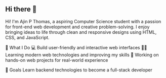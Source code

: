 ## Hi there 👋
Hi! I'm Ajin P Thomas, a aspiring Computer Science student with a passion for front-end web development and creative problem-solving. I enjoy bringing ideas to life through clean and responsive designs using HTML, CSS, and JavaScript.

🌟 What I Do
💻 Build user-friendly and interactive web interfaces
🧑‍🎓 Learning modern web technologies and improving my skills
🔧 Working on hands-on web projects for real-world experience

🚀 Goals
Learn backend technologies to become a full-stack developer
<!--
**ajinpthomas/ajinpthomas** is a ✨ _special_ ✨ repository because its `README.md` (this file) appears on your GitHub profile.

Here are some ideas to get you started:

- 🔭 I’m currently working on ...
- 🌱 I’m currently learning ...
- 👯 I’m looking to collaborate on ...
- 🤔 I’m looking for help with ...
- 💬 Ask me about ...
- 📫 How to reach me: ...
- 😄 Pronouns: ...
- ⚡ Fun fact: ...
-->
